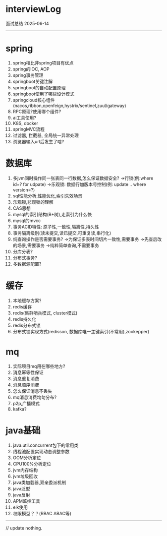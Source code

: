 # interviewLog
面试总结 2025-06-14
___
# spring
1. spring相比非spring项目有优点
2. spring的IOC, AOP
3. spring事务管理
4. springboot关键注解
5. springboot的自动配置原理
6. springboot使用了哪些设计模式
7. springcloud核心组件(nacos,ribbon,openfeign,hystrix/sentinel,zuul/gateway)
8. RPC原理?使用哪个组件?
9. ai工具使用?
10. K8S, docker
11. springMVC流程
12. 过滤器, 拦截器, 全局统一异常处理
13. 浏览器输入url后发生了啥?


# 数据库
1. 多jvm同时操作同一张表同一行数据,怎么保证数据安全?
->行锁(例:where id=? for udpate)
->乐观锁: 数据行加版本号控制(例: update .. where version=?)
2. sql性能分析,性能优化,索引失效场景
3. 乐观锁,悲观锁的理解
4. CAS思想
5. mysql的索引结构(B+树),走索引为什么快
6. mysql的mvcc
7. 事务ACID特性: 原子性,一致性,隔离性,持久性
8. 事务隔离级别(读未提交,读已提交,可重复读,串行化)
9. 纯查询操作是否需要事务?
->为保证多表时间切片一致性,需要事务
->先查后改的场景,需要事务
->纯粹简单查询,不需要事务
10. 分库分表?
11. 分布式事务?
12. 多数据源配置?

# 缓存
1. 本地缓存方案?
2. redis缓存
3. redis(集群哨兵模式, cluster模式)
4. redis持久化
5. redis分布式锁
6. 分布式锁实现方式(redisson, 数据库唯一主键索引(不常用),zookepper)

# mq
1. 实际项目mq用在哪些地方?
2. 消息幂等性保证
3. 消息重复消费
4. 消息顺序消费
5. 怎么保证消息不丢失
6. mq消息消费均匀分布?
7. p2p,广播模式
8. kafka?


# java基础
1. java.util.concurrent包下的常用类
2. 线程池配置实现动态调整参数
3. OOM分析定位
4. CPU100%分析定位
5. jvm内存结构
7. jvm垃圾回收
8. java类加载器,双亲委派机制
9. java泛型
10. java反射
11. APM监控工具
12. elk使用
13. 权限模型？？(RBAC  ABAC等)
____

// update nothing.



